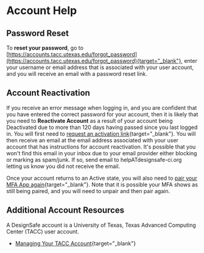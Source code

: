 # Account Help

## Password Reset

To **reset your password**, go to [https://accounts.tacc.utexas.edu/forgot_password](https://accounts.tacc.utexas.edu/forgot_password){target="_blank"}, enter your username or email address that is associated with your user account, and you will receive an email with a password reset link.

## Account Reactivation

If you receive an error message when logging in, and you are confident that you have entered the correct password for your account, then it is likely that you need to **Reactivate Account** as a result of your account being Deactivated due to more than 120 days having passed since you last logged in. You will first need to [request an activation link](https://accounts.tacc.utexas.edu/activate){target="_blank"}. You will then receive an email at the email address associated with your user account that has instructions for account reactivation. It's possible that you won't find this email in your inbox due to your email provider either blocking or marking as spam/junk. If so, send email to helpATdesignsafe-ci.org letting us know you did not receive the email.

Once your account returns to an Active state, you will also need to [pair your MFA App again](https://tacc.utexas.edu/portal/account){target="_blank"}. Note that it is possible your MFA shows as still being paired, and you will need to unpair and then pair again.

## Additional Account Resources

A DesignSafe account is a University of Texas, Texas Advanced Computing Center (TACC) user account.

- [Managing Your TACC Account](https://docs.tacc.utexas.edu/basics/accounts/){target="_blank"}

